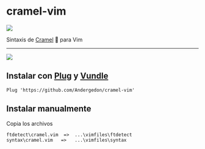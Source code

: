# cramel-vim


![](https://i.imgur.com/6D6w1A4.png)

Sintaxis de [Cramel](https://www.cramel.org) 🍬 para Vim


---


![](https://i.imgur.com/nA8GGOZ.png)


## Instalar con [Plug](https://github.com/junegunn/vim-plug) y [Vundle](https://github.com/VundleVim/Vundle.vim)

    Plug 'https://github.com/Andergedon/cramel-vim'


## Instalar manualmente
	
Copia los archivos

    ftdetect\cramel.vim  =>  ...\vimfiles\ftdetect
    syntax\cramel.vim   =>   ...\vimfiles\syntax


